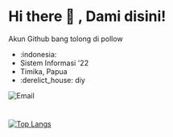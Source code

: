 
<!--
How to make this gif ?

I made my with https://codesandbox.io/s/github-profile-2ijk7
Then i recorded my screen to gif on Mac with Quicktime  and save result to [assets/github.mov](assets/github.mov)
This [gist](https://gist.github.com/tskaggs/6394639) help me to create a dedicated command that convert MOV to GIF.
Type this command `make generate-gif` to generate [assets/github.gif](assets/github.gif)
-->
# Hi there 👋 , Dami disini! 
<p> Akun Github bang tolong di pollow
<ul>
 <li>:indonesia: </li>
 <li> Sistem Informasi '22</li>
 <li> Timika, Papua </li>
 <li>:derelict_house: diy </li>     
</ul>
<p contact 
   <a href = "mailto: abc@example.com"><img src="file:///C:/Users/Lenovo/Downloads/google-gmail.svg" alt="Email"></a>

#

 [![Top Langs](https://github-readme-stats-git-masterrstaa-rickstaa.vercel.app/api/top-langs/?username=damisaviola)](https://github.com/damisaviola/github-readme-stats) 
